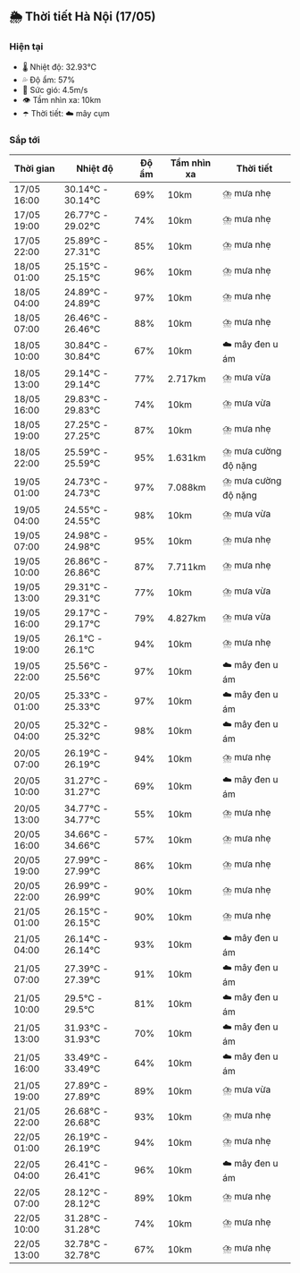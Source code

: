 ## 🌦️ Thời tiết Hà Nội (17/05)

### Hiện tại

- 🌡️ Nhiệt độ: 32.93℃
- 💦 Độ ẩm: 57%
- 💨 Sức gió: 4.5m/s
- 👁️ Tầm nhìn xa: 10km
- ☂️ Thời tiết: ☁️ mây cụm

### Sắp tới

| Thời gian | Nhiệt độ | Độ ẩm | Tầm nhìn xa | Thời tiết |
| --- | --- | --- | --- | --- |
| 17/05 16:00 | 30.14℃ - 30.14℃ | 69% | 10km | ⛈️ mưa nhẹ |
| 17/05 19:00 | 26.77℃ - 29.02℃ | 74% | 10km | ⛈️ mưa nhẹ |
| 17/05 22:00 | 25.89℃ - 27.31℃ | 85% | 10km | ⛈️ mưa nhẹ |
| 18/05 01:00 | 25.15℃ - 25.15℃ | 96% | 10km | ⛈️ mưa nhẹ |
| 18/05 04:00 | 24.89℃ - 24.89℃ | 97% | 10km | ⛈️ mưa nhẹ |
| 18/05 07:00 | 26.46℃ - 26.46℃ | 88% | 10km | ⛈️ mưa nhẹ |
| 18/05 10:00 | 30.84℃ - 30.84℃ | 67% | 10km | ☁️ mây đen u ám |
| 18/05 13:00 | 29.14℃ - 29.14℃ | 77% | 2.717km | ⛈️ mưa vừa |
| 18/05 16:00 | 29.83℃ - 29.83℃ | 74% | 10km | ⛈️ mưa vừa |
| 18/05 19:00 | 27.25℃ - 27.25℃ | 87% | 10km | ⛈️ mưa nhẹ |
| 18/05 22:00 | 25.59℃ - 25.59℃ | 95% | 1.631km | ⛈️ mưa cường độ nặng |
| 19/05 01:00 | 24.73℃ - 24.73℃ | 97% | 7.088km | ⛈️ mưa cường độ nặng |
| 19/05 04:00 | 24.55℃ - 24.55℃ | 98% | 10km | ⛈️ mưa vừa |
| 19/05 07:00 | 24.98℃ - 24.98℃ | 95% | 10km | ⛈️ mưa nhẹ |
| 19/05 10:00 | 26.86℃ - 26.86℃ | 87% | 7.711km | ⛈️ mưa nhẹ |
| 19/05 13:00 | 29.31℃ - 29.31℃ | 77% | 10km | ⛈️ mưa vừa |
| 19/05 16:00 | 29.17℃ - 29.17℃ | 79% | 4.827km | ⛈️ mưa vừa |
| 19/05 19:00 | 26.1℃ - 26.1℃ | 94% | 10km | ⛈️ mưa nhẹ |
| 19/05 22:00 | 25.56℃ - 25.56℃ | 97% | 10km | ☁️ mây đen u ám |
| 20/05 01:00 | 25.33℃ - 25.33℃ | 97% | 10km | ☁️ mây đen u ám |
| 20/05 04:00 | 25.32℃ - 25.32℃ | 98% | 10km | ☁️ mây đen u ám |
| 20/05 07:00 | 26.19℃ - 26.19℃ | 94% | 10km | ⛈️ mưa nhẹ |
| 20/05 10:00 | 31.27℃ - 31.27℃ | 69% | 10km | ☁️ mây đen u ám |
| 20/05 13:00 | 34.77℃ - 34.77℃ | 55% | 10km | ⛈️ mưa nhẹ |
| 20/05 16:00 | 34.66℃ - 34.66℃ | 57% | 10km | ⛈️ mưa nhẹ |
| 20/05 19:00 | 27.99℃ - 27.99℃ | 86% | 10km | ⛈️ mưa nhẹ |
| 20/05 22:00 | 26.99℃ - 26.99℃ | 90% | 10km | ⛈️ mưa nhẹ |
| 21/05 01:00 | 26.15℃ - 26.15℃ | 90% | 10km | ⛈️ mưa nhẹ |
| 21/05 04:00 | 26.14℃ - 26.14℃ | 93% | 10km | ☁️ mây đen u ám |
| 21/05 07:00 | 27.39℃ - 27.39℃ | 91% | 10km | ☁️ mây đen u ám |
| 21/05 10:00 | 29.5℃ - 29.5℃ | 81% | 10km | ☁️ mây đen u ám |
| 21/05 13:00 | 31.93℃ - 31.93℃ | 70% | 10km | ☁️ mây đen u ám |
| 21/05 16:00 | 33.49℃ - 33.49℃ | 64% | 10km | ☁️ mây đen u ám |
| 21/05 19:00 | 27.89℃ - 27.89℃ | 89% | 10km | ⛈️ mưa vừa |
| 21/05 22:00 | 26.68℃ - 26.68℃ | 93% | 10km | ⛈️ mưa nhẹ |
| 22/05 01:00 | 26.19℃ - 26.19℃ | 94% | 10km | ⛈️ mưa nhẹ |
| 22/05 04:00 | 26.41℃ - 26.41℃ | 96% | 10km | ☁️ mây đen u ám |
| 22/05 07:00 | 28.12℃ - 28.12℃ | 89% | 10km | ⛈️ mưa nhẹ |
| 22/05 10:00 | 31.28℃ - 31.28℃ | 74% | 10km | ⛈️ mưa nhẹ |
| 22/05 13:00 | 32.78℃ - 32.78℃ | 67% | 10km | ⛈️ mưa nhẹ |
